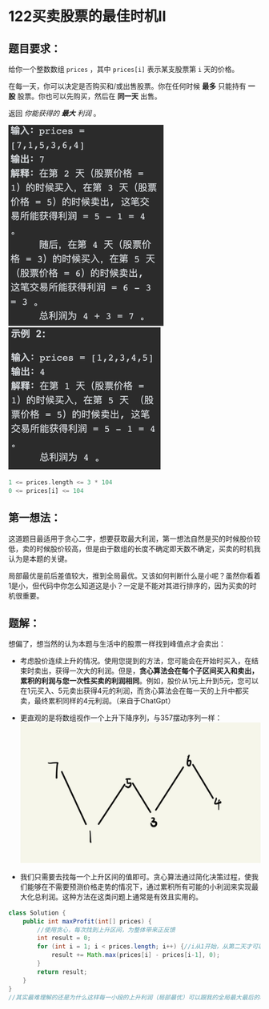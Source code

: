 # 122买卖股票的最佳时机II

## 题目要求：

给你一个整数数组 `prices` ，其中 `prices[i]` 表示某支股票第 `i` 天的价格。

在每一天，你可以决定是否购买和/或出售股票。你在任何时候 **最多** 只能持有 **一股** 股票。你也可以先购买，然后在 **同一天** 出售。

返回 *你能获得的 **最大** 利润* 。

<img src="../../Pic/image-20240106090031678.png" alt="image-20240106090031678" style="zoom:50%;" /><img src="../../Pic/image-20240106090513127.png" alt="image-20240106090513127" style="zoom:50%;" />

```rust
1 <= prices.length <= 3 * 104
0 <= prices[i] <= 104
```

## 第一想法：

这道题目最适用于贪心二字，想要获取最大利润，第一想法自然是买的时候股价较低，卖的时候股价较高，但是由于数组的长度不确定即天数不确定，买卖的时机我认为是本题的关键。

局部最优是前后差值较大，推到全局最优。又该如何判断什么是小呢？虽然你看着1是小，但代码中你怎么知道这是小？一定是不能对其进行排序的，因为买卖的时机很重要。

## 题解：

想偏了，想当然的认为本题与生活中的股票一样找到峰值点才会卖出：

- 考虑股价连续上升的情况。使用您提到的方法，您可能会在开始时买入，在结束时卖出，获得一次大的利润。但是，**贪心算法会在每个子区间买入和卖出，累积的利润与您一次性买卖的利润相同**。例如，股价从1元上升到5元，您可以在1元买入、5元卖出获得4元的利润，而贪心算法会在每一天的上升中都买卖，最终累积同样的4元利润。（来自于ChatGpt）
- 更直观的是将数组视作一个上升下降序列，与357摆动序列一样：<img src="../../Pic/IMG_2991.jpeg" alt="IMG_2991" style="zoom:50%;" />

- 我们只需要去找每一个上升区间的值即可。贪心算法通过简化决策过程，使我们能够在不需要预测价格走势的情况下，通过累积所有可能的小利润来实现最大化总利润。这种方法在这类问题上通常是有效且实用的。

```java
class Solution {
    public int maxProfit(int[] prices) {
        //使用贪心，每次找到上升区间，为整体带来正反馈
        int result = 0;
        for (int i = 1; i < prices.length; i++) {//i从1开始，从第二天才可以收集到利润
            result += Math.max(prices[i] - prices[i-1], 0);
        }
        return result;
    }
}
//其实最难理解的还是为什么这样每一小段的上升利润（局部最优）可以跟我的全局最大最后的和相同，还真就推到了全局贪心上去了...
```

